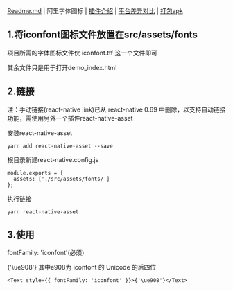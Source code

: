 [Readme.md](../README.md) | 阿里字体图标 | [插件介绍](./plugin.md) | [平台差异对比](./difference.md) | [打包apk](./release.md) 

## 1.将iconfont图标文件放置在src/assets/fonts

项目所需的字体图标文件仅 iconfont.ttf 这一个文件即可

其余文件只是用于打开demo_index.html

## 2.链接

注：手动链接(react-native link)已从 react-native 0.69 中删除，以支持自动链接功能，需使用另外一个插件react-native-asset

安装react-native-asset

```
yarn add react-native-asset --save
```

根目录新建react-native.config.js

```
module.exports = {
  assets: ['./src/assets/fonts/']
};
```

执行链接

```
yarn react-native-asset
```

## 3.使用

fontFamily: 'iconfont'(必须)

{'\ue908'} 其中e908为 iconfont 的 Unicode 的后四位

```
<Text style={{ fontFamily: 'iconfont' }}>{'\ue908'}</Text>
```
